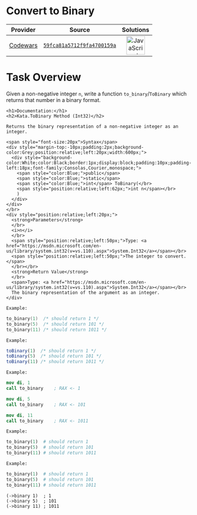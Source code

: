 [_metadata_:generated]: - "true"

# Convert to Binary

<!-- INFO TABLE BEGIN -->

| Provider                                        | Source                                                                               | Solutions                                                                                                                                                    |
| :---------------------------------------------: | :----------------------------------------------------------------------------------: | :----------------------------------------------------------------------------------------------------------------------------------------------------------: |
| [Codewars](../../../docs/providers/Codewars.md) | [`59fca81a5712f9fa4700159a`](https://www.codewars.com/kata/59fca81a5712f9fa4700159a) | [<img src="https://res.cloudinary.com/rascaltwo/image/upload/v1631924076/javascript_ehszr7.svg" alt="JavaScript" title="JavaScript" width="50" />](solve.js) |

<!-- INFO TABLE END -->

# Task Overview

Given a non-negative integer `n`, write a function `to_binary`/`ToBinary` which returns that number in a binary format.

<!-- C# documentation -->
```if:csharp
<h1>Documentation:</h1>
<h2>Kata.ToBinary Method (Int32)</h2>

Returns the binary representation of a non-negative integer as an integer.

<span style="font-size:20px">Syntax</span>
<div style="margin-top:-10px;padding:2px;background-color:Grey;position:relative;left:20px;width:600px;">
  <div style="background-color:White;color:Black;border:1px;display:block;padding:10px;padding-left:18px;font-family:Consolas,Courier,monospace;">
    <span style="color:Blue;">public</span>
    <span style="color:Blue;">static</span>
    <span style="color:Blue;">int</span> ToBinary(</br>
    <span style="position:relative;left:62px;">int n</span></br>
    )
  </div>
</div>
</br>
<div style="position:relative;left:20px;">
  <strong>Parameters</strong>
  </br>
  <i>n</i>
  </br>
  <span style="position:relative;left:50px;">Type: <a href="https://msdn.microsoft.com/en-us/library/system.int32(v=vs.110).aspx">System.Int32</a></span></br>
  <span style="position:relative;left:50px;">The integer to convert.</span>
  </br></br>
  <strong>Return Value</strong>
  </br>
  <span>Type: <a href="https://msdn.microsoft.com/en-us/library/system.int32(v=vs.110).aspx">System.Int32</a></span></br>
  The binary representation of the argument as an integer.
</div>
```
<!-- end C# documentation -->

<!-- C -->
```if:c
Example:
```
```c
to_binary(1)  /* should return 1 */
to_binary(5)  /* should return 101 */
to_binary(11) /* should return 1011 */
```
<!-- end of C -->

<!-- Javascript-->
```if:javascript
Example:
```
```javascript
toBinary(1)  /* should return 1 */
toBinary(5)  /* should return 101 */
toBinary(11) /* should return 1011 */
```
<!-- end of Javascript -->

<!-- NASM -->
```if:nasm
Example:
```
```nasm
mov di, 1
call to_binary    ; RAX <- 1

mov di, 5
call to_binary    ; RAX <- 101

mov di, 11
call to_binary    ; RAX <- 1011
```
<!-- end of NASM -->

<!-- Python -->
```if:Python
Example:
```
```python
to_binary(1)  # should return 1 
to_binary(5)  # should return 101
to_binary(11) # should return 1011
```
<!-- end of Python -->

<!-- Ruby-->
```if:ruby
Example:
```
```ruby
to_binary(1)  # should return 1
to_binary(5)  # should return 101
to_binary(11) # should return 1011
```
<!-- end of Ruby -->

<!-- Racket-->
```racket
(->binary 1)  ; 1
(->binary 5)  ; 101
(->binary 11) ; 1011
```
<!-- end of Racket -->


